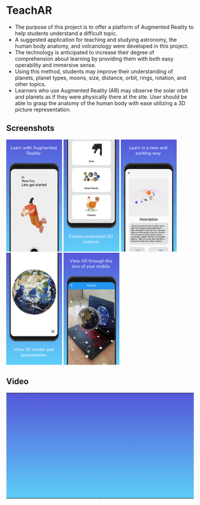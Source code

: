 # TeachAR

- The purpose of this project is to offer a platform of Augmented Reality to help students understand a difficult topic.
- A suggested application for teaching and studying astronomy, the human body anatomy, and volcanology were developed in this project.
- The technology is anticipated to increase their degree of comprehension about learning by providing them with both easy operability and immersive sense.
- Using this method, students may improve their understanding of planets, planet types, moons, size, distance, orbit, rings, rotation, and other topics.
- Learners who use Augmented Reality (AR) may observe the solar orbit and planets as if they were physically there at the site. User should be able to grasp the anatomy of the human body with ease utilizing a 3D picture representation.

## Screenshots
<p float="left">
<img src="Screenshots/1_WelcomeScreen.png"  width="150"/>
<img src="Screenshots/2_Menu.png"  width="150"/>
<img src="Screenshots/3_Info.png"  width="150"/>
<img src="Screenshots/4_ViewIn3D.png"  width="150"/>
<img src="Screenshots/5_ViewInAR.png"  width="150"/>
</p>

## Video
<img src="Screenshots/TeachARVideo.gif"  width="550"/>
